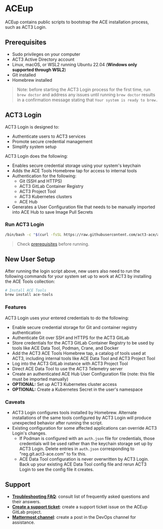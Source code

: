 # ACEup

ACEup contains public scripts to bootstrap the ACE installation process, such as ACT3 Login.

## Prerequisites

- Sudo privileges on your computer
- ACT3 Active Directory account
- Linux, macOS, or WSL2 running Ubuntu 22.04 (**Windows only supported through WSL2**)
- Git installed
- Homebrew installed

> Note: before starting the ACT3 Login process for the first time, run `brew doctor` and address any issues until running `brew doctor` results in a confirmation message stating that `Your system is ready to brew.`

## ACT3 Login

ACT3 Login is designed to:

- Authenticate users to ACT3 services
- Promote secure credential management
- Simplify system setup

ACT3 Login does the following:

- Enables secure credential storage using your system's keychain
- Adds the ACE Tools Homebrew tap for access to internal tools
- Authentication for the following:
  - Git (SSH and HTTPS)
  - ACT3 GitLab Container Registry
  - ACT3 Project Tool
  - ACT3 Kubernetes clusters
  - ACE Hub
- Generates a User Configuration file that needs to be manually imported into ACE Hub to save Image Pull Secrets

### Run ACT3 Login

```sh
/bin/bash -c "$(curl -fsSL https://raw.githubusercontent.com/act3-ace/aceup/main/act3-login)"
```

> Check [prerequisites](#prerequisites) before running.

## New User Setup

After running the login script above, new users also need to run the following commands for your system set up to work at ACT3 by installing the ACE Tools collection:

```sh
# Install ACE Tools
brew install ace-tools
```

### Features

ACT3 Login uses your entered credentials to do the following:

- Enable secure credential storage for Git and container registry authentication
- Authenticate Git over SSH and HTTPS for the ACT3 GitLab
- Store credentials for the ACT3 GitLab Container Registry to be used by tools like ACE Data Tool, Podman, Crane, and Docker
- Add the ACT3 ACE Tools Homebrew tap, a catalog of tools used at ACT3, including internal tools like ACE Data Tool and ACT3 Project Tool
- Log into the ACT3 GitLab instance with ACT3 Project Tool
- Direct ACE Data Tool to use the ACT3 Telemetry server
- Create an authenticated ACE Hub User Configuration file (note: this file must be imported manually)
- **OPTIONAL:** Set up ACT3 Kubernetes cluster access
- **OPTIONAL:** Create a Kubernetes Secret in the user's namespace

### Caveats

- ACT3 Login configures tools installed by Homebrew. Alternate installations of the same tools configured by ACT3 Login will produce unexpected behavior after running the script.
- Existing configuration for some affected applications can override ACT3 Login's changes.
  - If Podman is configured with an `auth.json` file for credentials, those credentials will be used rather than the keychain storage set up by ACT3 Login. Delete entries in `auth.json` corresponding to "reg.git.act3-ace.com" to fix this.
  - ACE Data Tool configuration is never overwritten by ACT3 Login. Back up your existing ACE Data Tool config file and rerun ACT3 Login to see the config file it creates.

## Support

- **[Troubleshooting FAQ](docs/troubleshooting-faq.md)**: consult list of frequently asked questions and their answers.
- **[Create a support ticket](https://git.act3-ace.com/ace/aceup/-/issues/new?issuable_template=Support%20Ticket)**: create a support ticket issue on the ACEup GitLab project.
- **[Mattermost channel](https://chat.git.act3-ace.com/act3/channels/devops)**: create a post in the DevOps channel for assistance.
